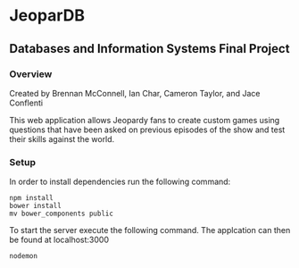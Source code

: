 # JeoparDB
##  Databases and Information Systems Final Project 

### Overview
Created by Brennan McConnell, Ian Char, Cameron Taylor, and Jace Conflenti

This web application allows Jeopardy fans to create custom games using questions that have been
asked on previous episodes of the show and test their skills against the world.

### Setup
In order to install dependencies run the following command:
```
npm install
bower install
mv bower_components public
```

To start the server execute the following command. The applcation can then be found at
localhost:3000
```
nodemon
```
